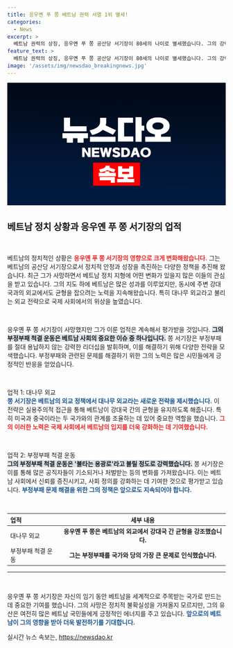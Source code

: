 ```yaml
---
title: 응우옌 푸 쫑 베트남 권력 서열 1위 별세!
categories:
  - News
excerpt: >
  베트남 권력의 상징, 응우옌 푸 쫑 공산당 서기장이 80세의 나이로 별세했습니다. 그의 강력한 지도력과 ‘대나무 외교’로 세계의 주목을 받았던 그는 부정부패 척결에 힘썼습니다. 베트남 현대사에서 그의 영향력은 계속됩니다.
feature_text: >
  베트남 권력의 상징, 응우옌 푸 쫑 공산당 서기장이 80세의 나이로 별세했습니다. 그의 강력한 지도력과 ‘대나무 외교’로 세계의 주목을 받았던 그는 부정부패 척결에 힘썼습니다. 베트남 현대사에서 그의 영향력은 계속됩니다.
image: '/assets/img/newsdao_breakingnews.jpg'
---
```


<p><img src="/assets/img/newsdao_breakingnews.jpg" alt="ranknews 속보" /></p>

<h2 data-ke-size="size26">베트남 정치 상황과 응우옌 푸 쫑 서기장의 업적</h2>

<p data-ke-size="size16">&nbsp;</p>

<p>베트남의 정치적인 상황은 <b><span style="color: #ee2323;">응우옌 푸 쫑 서기장의 영향으로 크게 변화해왔습니다.</span></b> 그는 베트남의 공산당 서기장으로서 정치적 안정과 성장을 촉진하는 다양한 정책을 추진해 왔습니다. 최근 그가 사망하면서 베트남 정치 지형에 어떤 변화가 있을지 많은 이들의 관심을 받고 있습니다. 그의 지도 하에 베트남은 많은 성과를 이루었지만, 동시에 주변 강대국과의 외교에서도 균형을 잡으려는 노력을 지속해왔습니다. 특히 대나무 외교라고 불리는 외교 전략으로 국제 사회에서의 위상을 높였습니다.</p>

<p data-ke-size="size16">&nbsp;</p>

<p>응우옌 푸 쫑 서기장이 사망했지만 그가 이룬 업적은 계속해서 평가받을 것입니다. <b><span style="background-color: #21538527;">그의 부정부패 척결 운동은 베트남 사회의 중요한 이슈 중 하나입니다.</span></b> 쫑 서기장은 부정부패를 절대 용납하지 않는 강력한 리더십을 발휘하며, 이를 해결하기 위해 다양한 전략을 모색했습니다. 부정부패와 관련된 문제를 해결하기 위한 그의 노력은 많은 시민들에게 긍정적인 반응을 얻었습니다.</p>

<p data-ke-size="size16">&nbsp;</p>

<p>업적 1: 대나무 외교<br />
<b><span style="color: #1a5490;">쫑 서기장은 베트남의 외교 정책에서 대나무 외교라는 새로운 전략을 제시했습니다.</span></b> 이 전략은 실용주의적 접근을 통해 베트남이 강대국 간의 균형을 유지하도록 해줍니다. 특히 미국과 중국이라는 두 국가와의 관계를 조율하는 데 있어 중요한 역할을 했습니다. <b><span style="color: #ee2323;">그의 이러한 노력은 국제 사회에서 베트남의 입지를 더욱 강화하는 데 기여했습니다.</span></b></p>

<p data-ke-size="size16">&nbsp;</p>

<p>업적 2: 부정부패 척결 운동<br />
<b><span style="background-color: #21538527;">그의 부정부패 척결 운동은 '불타는 용광로'라고 불릴 정도로 강력했습니다.</span></b> 쫑 서기장은 이를 통해 많은 공직자들이 기소되거나 처벌받는 등의 변화를 가져왔습니다. 이는 베트남 사회에서 신뢰를 증진시키고, 사회 정의를 강화하는 데 기여한 것으로 평가받고 있습니다. <b><span style="color: #1a5490;">부정부패 문제 해결을 위한 그의 정책은 앞으로도 지속되어야 합니다.</span></b></p>

<p data-ke-size="size16">&nbsp;</p>

<table style="width: 100%; border-collapse: collapse;">
  <thead>
    <tr>
      <th style="text-align: left;">업적</th>
      <th style="text-align: center;">세부 내용</th>
    </tr>
  </thead>
  <tbody>
    <tr>
      <td style="text-align: left;">대나무 외교</td>
      <td style="text-align: center; height: 17px;"><b>응우옌 푸 쫑은 베트남의 외교에서 강대국 간 균형을 강조했습니다.</b></td>
    </tr>
    <tr>
      <td style="text-align: left;">부정부패 척결 운동</td>
      <td style="text-align: center; height: 17px;"><b>그는 부정부패를 국가와 당의 가장 큰 문제로 인식했습니다.</b></td>
    </tr>
  </tbody>
</table>

<hr>

<p data-ke-size="size16">&nbsp;</p>

<p>응우옌 푸 쫑 서기장은 자신의 임기 동안 베트남을 세계적으로 주목받는 국가로 만드는데 중요한 기여를 했습니다. 그의 사망은 정치적 불확실성을 가져올지 모르지만, 그의 유산은 여전히 많은 베트남 국민들에게 긍정적인 에너지를 주고 있습니다. <b><span style="color: #1a5490;">앞으로의 베트남이 그의 영향을 받아 더욱 발전하기를 기대합니다.</span></b> </p>
실시간 뉴스 속보는, <a href="https://newsdao.kr" rel="dofollow">https://newsdao.kr</a>


